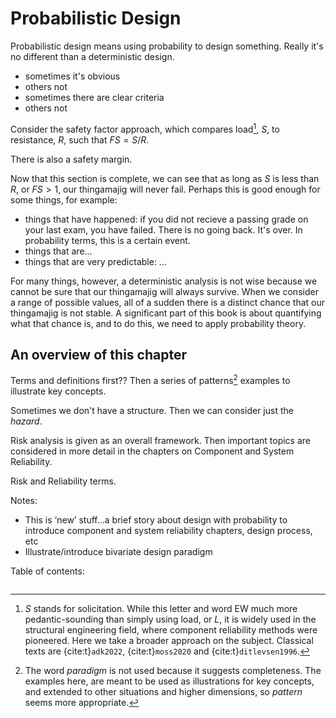 # Probabilistic Design

Probabilistic design means using probability to design something. Really it's no different than a deterministic design.
- sometimes it's obvious
- others not
- sometimes there are clear criteria
- others not

Consider the safety factor approach, which compares load[^solicitation], $S$, to resistance, $R$, such that $FS=S/R$.

There is also a safety margin.

Now that this section is complete, we can see that as long as $S$ is less than $R$, or $FS>1$, our thingamajig will never fail. Perhaps this is good enough for some things, for example:
- things that have happened: if you did not recieve a passing grade on your last exam, you have failed. There is no going back. It's over. In probability terms, this is a certain event.
- things that are...
- things that are very predictable: ...

For many things, however, a deterministic analysis is not wise because we cannot be sure that our thingamajig will always survive. When we consider a range of possible values, all of a sudden there is a distinct chance that our thingamajig is not stable. A significant part of this book is about quantifying what that chance is, and to do this, we need to apply probability theory. 

## An overview of this chapter

Terms and definitions first?? Then a series of patterns[^pattern] examples to illustrate key concepts.

Sometimes we don't have a structure. Then we can consider just the *hazard*.

Risk analysis is given as an overall framework. Then important topics are considered in more detail in the chapters on Component and System Reliability. 

Risk and Reliability terms.

Notes:
- This is ‘new’ stuff…a brief story about design with probability to introduce component and system reliability chapters, design process, etc 
- Illustrate/introduce bivariate design paradigm 

Table of contents:

```{tableofcontents}
```

[^solicitation]: $S$ stands for solicitation. While this letter and word EW much more pedantic-sounding than simply using load, or $L$, it is widely used in the structural engineering field, where component reliability methods were pioneered. Here we take a broader approach on the subject. Classical texts are {cite:t}`adk2022`, {cite:t}`moss2020` and {cite:t}`ditlevsen1996`.
[^pattern]: The word *paradigm* is not used because it suggests completeness. The examples here, are meant to be used as illustrations for key concepts, and extended to other situations and higher dimensions, so *pattern* seems more appropriate.
